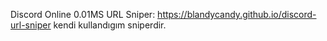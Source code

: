 Discord Online 0.01MS URL Sniper: https://blandycandy.github.io/discord-url-sniper
kendi kullandıgım sniperdir.
